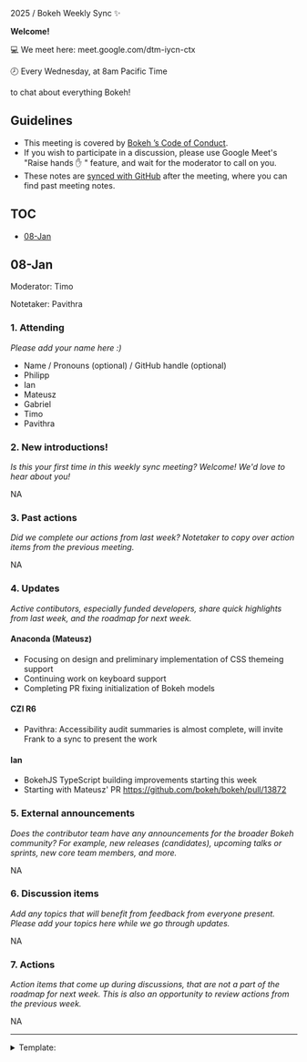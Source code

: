  2025 / Bokeh Weekly Sync :sparkles:

**Welcome!**

:computer: We meet here: meet.google.com/dtm-iycn-ctx

:clock8: Every Wednesday, at 8am Pacific Time

to chat about everything Bokeh!

## Guidelines

- This meeting is covered by [Bokeh ’s Code of Conduct](https://github.com/bokeh/bokeh/blob/branch-3.1/docs/CODE_OF_CONDUCT.md).
- If you wish to participate in a discussion, please use Google Meet's "Raise hands :hand: " feature, and wait for the moderator to call on you.
- These notes are [synced with GitHub](https://github.com/bokeh/pm/blob/master/minutes/weekly/YYYY-MM.md) after the meeting, where you can find past meeting notes.

## TOC

* [08-Jan](#08-Jan)

## 08-Jan

Moderator: Timo

Notetaker: Pavithra

### 1. Attending

*Please add your name here :)*

* Name / Pronouns (optional) / GitHub handle (optional)
* Philipp
* Ian
* Mateusz
* Gabriel
* Timo
* Pavithra

### 2. New introductions!

*Is this your first time in this weekly sync meeting? Welcome! We'd love to hear about you!*

NA

### 3. Past actions

*Did we complete our actions from last week? Notetaker to copy over action items from the previous meeting.*

NA

### 4. Updates

*Active contibutors, especially funded developers, share quick highlights from last week, and the roadmap for next week.*

#### Anaconda (Mateusz)

* Focusing on design and preliminary implementation of CSS themeing support
* Continuing work on keyboard support
* Completing PR fixing initialization of Bokeh models

#### CZI R6

- Pavithra: Accessibility audit summaries is almost complete, will invite Frank to a sync to present the work

#### Ian

- BokehJS TypeScript building improvements starting this week
- Starting with Mateusz' PR https://github.com/bokeh/bokeh/pull/13872


### 5. External announcements

*Does the contributor team have any announcements for the broader Bokeh community? For example, new releases (candidates), upcoming talks or sprints, new core team members, and more.*

NA

### 6. Discussion items

*Add any topics that will benefit from feedback from everyone present. Please add your topics here while we go through updates.*

NA

### 7. Actions

*Action items that come up during discussions, that are not a part of the roadmap for next week. This is also an opportunity to review actions from the previous week.*

NA

---

<details>
<summary> Template: </summary>

## DD MMM

Moderator: ...

Notetaker: ...

### 1. Attending

*Please add your name here :)*

* Name / Pronouns (optional) / GitHub handle (optional)
* 

### 2. New introductions!

*Is this your time in this weekly sync meeting? Welcome! We'd love to hear about you!*

* 

### 3. Past actions

*Did we complete our actions from last week? Notetaker to copy over action items from the previous meeting.*

- [ ] Assignee -- Action item

### 4. Updates

*Active contibutors, especially funded developers, share quick highlights from last week, and the roadmap for next week.*

#### Anaconda (Mateusz)

#### CZI R6 ()

#### TBD


### 5. External announcements

*Does the contributor team have any announcements for the broader Bokeh community? For example, new releases (candidates), upcoming talks or sprints, new core team members, and more.*

* 

### 6. Discussion items

*Add any topics that will benefit from feedback from everyone present. Please add your topics here while we go through updates.*

* 

### 7. Actions

*Action items that come up during discussions, that are not a part of the roadmap for next week. This is also an opportunity to review actions from the previous week.*

- [ ] Assignee -- Action item

</deatils>